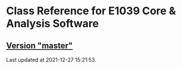 # Class Reference for E1039 Core & Analysis Software
## [Version "master"](master/)
Last updated at 2021-12-27 15:21:53.
